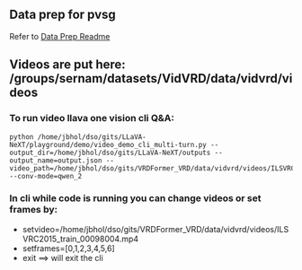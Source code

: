 ## Data prep for pvsg
Refer to [Data Prep Readme](./data_prep/README.md)


## Videos are put here: /groups/sernam/datasets/VidVRD/data/vidvrd/videos

### To run video llava one vision cli Q&A:

```
python /home/jbhol/dso/gits/LLaVA-NeXT/playground/demo/video_demo_cli_multi-turn.py --output_dir=/home/jbhol/dso/gits/LLaVA-NeXT/outputs --output_name=output.json --video_path=/home/jbhol/dso/gits/VRDFormer_VRD/data/vidvrd/videos/ILSVRC2015_train_00098004.mp4 --conv-mode=qwen_2
```

### In cli while code is running you can change videos or set frames by:

- setvideo=/home/jbhol/dso/gits/VRDFormer_VRD/data/vidvrd/videos/ILSVRC2015_train_00098004.mp4
- setframes=[0,1,2,3,4,5,6]
- exit ==> will exit the cli
